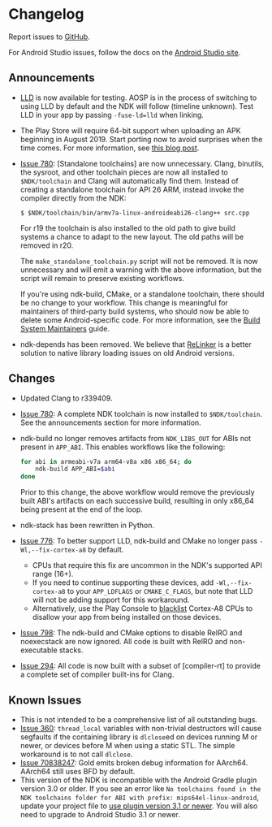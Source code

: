 Changelog
=========

Report issues to [GitHub].

For Android Studio issues, follow the docs on the [Android Studio site].

[GitHub]: https://github.com/android-ndk/ndk/issues
[Android Studio site]: http://tools.android.com/filing-bugs

Announcements
-------------

 * [LLD](https://lld.llvm.org/) is now available for testing. AOSP is in the
   process of switching to using LLD by default and the NDK will follow
   (timeline unknown). Test LLD in your app by passing `-fuse-ld=lld` when
   linking.

 * The Play Store will require 64-bit support when uploading an APK beginning in
   August 2019. Start porting now to avoid surprises when the time comes. For
   more information, see [this blog post](https://android-developers.googleblog.com/2017/12/improving-app-security-and-performance.html).

 * [Issue 780]: [Standalone toolchains] are now unnecessary. Clang, binutils,
   the sysroot, and other toolchain pieces are now all installed to
   `$NDK/toolchain` and Clang will automatically find them. Instead of creating
   a standalone toolchain for API 26 ARM, instead invoke the compiler directly
   from the NDK:

       $ $NDK/toolchain/bin/armv7a-linux-androideabi26-clang++ src.cpp

   For r19 the toolchain is also installed to the old path to give build systems
   a chance to adapt to the new layout. The old paths will be removed in r20.

   The `make_standalone_toolchain.py` script will not be removed. It is now
   unnecessary and will emit a warning with the above information, but the
   script will remain to preserve existing workflows.

   If you're using ndk-build, CMake, or a standalone toolchain, there should be
   no change to your workflow. This change is meaningful for maintainers of
   third-party build systems, who should now be able to delete some
   Android-specific code. For more information, see the [Build System
   Maintainers] guide.

 * ndk-depends has been removed. We believe that [ReLinker] is a better
   solution to native library loading issues on old Android versions.

[Build System Maintainers]: https://android.googlesource.com/platform/ndk/+/master/docs/BuildSystemMaintainers.md
[Issue 780]: https://github.com/android-ndk/ndk/issues/780
[ReLinker]: https://github.com/KeepSafe/ReLinker

Changes
-------

 * Updated Clang to r339409.
 * [Issue 780]: A complete NDK toolchain is now installed to `$NDK/toolchain`.
   See the announcements section for more information.
 * ndk-build no longer removes artifacts from `NDK_LIBS_OUT` for ABIs not
   present in `APP_ABI`. This enables workflows like the following:

   ```bash
   for abi in armeabi-v7a arm64-v8a x86 x86_64; do
       ndk-build APP_ABI=$abi
   done
   ```

   Prior to this change, the above workflow would remove the previously built
   ABI's artifacts on each successive build, resulting in only x86_64 being
   present at the end of the loop.
 * ndk-stack has been rewritten in Python.
 * [Issue 776]: To better support LLD, ndk-build and CMake no longer pass
   `-Wl,--fix-cortex-a8` by default.
     * CPUs that require this fix are uncommon in the NDK's supported API range
       (16+).
     * If you need to continue supporting these devices, add
       `-Wl,--fix-cortex-a8` to your `APP_LDFLAGS` or `CMAKE_C_FLAGS`, but note
       that LLD will not be adding support for this workaround.
     * Alternatively, use the Play Console to [blacklist] Cortex-A8 CPUs to
       disallow your app from being installed on those devices.
 * [Issue 798]: The ndk-build and CMake options to disable RelRO and noexecstack
   are now ignored. All code is built with RelRO and non-executable stacks.
 * [Issue 294]: All code is now built with a subset of [compiler-rt] to provide
   a complete set of compiler built-ins for Clang.

[Issue 294]: https://github.com/android-ndk/ndk/issues/294
[Issue 776]: https://github.com/android-ndk/ndk/issues/776
[Issue 798]: https://github.com/android-ndk/ndk/issues/798
[blacklist]: https://support.google.com/googleplay/android-developer/answer/7353455?hl=en

Known Issues
------------

 * This is not intended to be a comprehensive list of all outstanding bugs.
 * [Issue 360]: `thread_local` variables with non-trivial destructors will cause
   segfaults if the containing library is `dlclose`ed on devices running M or
   newer, or devices before M when using a static STL. The simple workaround is
   to not call `dlclose`.
 * [Issue 70838247]: Gold emits broken debug information for AArch64. AArch64
   still uses BFD by default.
 * This version of the NDK is incompatible with the Android Gradle plugin
   version 3.0 or older. If you see an error like
   `No toolchains found in the NDK toolchains folder for ABI with prefix: mips64el-linux-android`,
   update your project file to [use plugin version 3.1 or newer]. You will also
   need to upgrade to Android Studio 3.1 or newer.

[Issue 360]: https://github.com/android-ndk/ndk/issues/360
[Issue 70838247]: https://issuetracker.google.com/70838247
[use plugin version 3.1 or newer]: https://developer.android.com/studio/releases/gradle-plugin#updating-plugin
